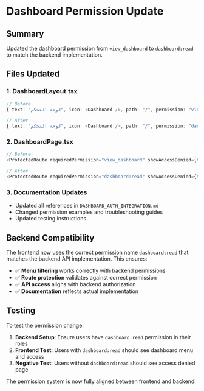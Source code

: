 # Dashboard Permission Update

## Summary

Updated the dashboard permission from `view_dashboard` to `dashboard:read` to match the backend implementation.

## Files Updated

### 1. **DashboardLayout.tsx**
```typescript
// Before
{ text: "لوحة التحكم", icon: <Dashboard />, path: "/", permission: "view_dashboard" }

// After  
{ text: "لوحة التحكم", icon: <Dashboard />, path: "/", permission: "dashboard:read" }
```

### 2. **DashboardPage.tsx**
```typescript
// Before
<ProtectedRoute requiredPermission="view_dashboard" showAccessDenied={true}>

// After
<ProtectedRoute requiredPermission="dashboard:read" showAccessDenied={true}>
```

### 3. **Documentation Updates**
- Updated all references in `DASHBOARD_AUTH_INTEGRATION.md`
- Changed permission examples and troubleshooting guides
- Updated testing instructions

## Backend Compatibility

The frontend now uses the correct permission name `dashboard:read` that matches the backend API implementation. This ensures:

- ✅ **Menu filtering** works correctly with backend permissions
- ✅ **Route protection** validates against correct permission
- ✅ **API access** aligns with backend authorization
- ✅ **Documentation** reflects actual implementation

## Testing

To test the permission change:

1. **Backend Setup**: Ensure users have `dashboard:read` permission in their roles
2. **Frontend Test**: Users with `dashboard:read` should see dashboard menu and access
3. **Negative Test**: Users without `dashboard:read` should see access denied page

The permission system is now fully aligned between frontend and backend!